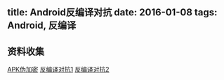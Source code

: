 ﻿title: Android反编译对抗
date: 2016-01-08
tags: Android, 反编译
---
## 资料收集
[APK伪加密](http://bbs.pediy.com/showthread.php?t=187789)
[反编译对抗1](http://blog.csdn.net/asmcvc/article/details/14126507)
[反编译对抗2](http://my.oschina.net/u/2323218/blog/406860)
